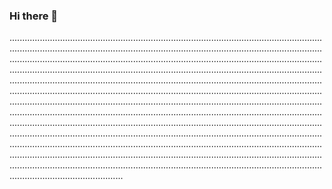 ### Hi there 👋

.........................................................................................................................................................................................................................................................................................................................................................................................................................................................................................................................................................................................................................................................................................................................................................................................................................................................................................................................................................................................................................................................................................................................................................................................................................................................................................................................................................................................................................................................................................................................................................................................................................................................................................................................